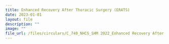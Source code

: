 ```yaml
---
title: Enhanced Recovery After Thoracic Surgery (ERATS)
date: 2023-01-01
layout: file
description: ""
image: ""
file_url: /files/circulars/C_740_NHCS_SHM 2022_Enhanced Recovery After Thoracic Surgery (ERATS).pdf
---
```

